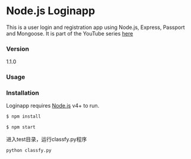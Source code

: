 # Node.js Loginapp

This is a user login and registration app using Node.js, Express, Passport and Mongoose. It is part of the YouTube series [here](https://www.youtube.com/watch?v=Z1ktxiqyiLA)

### Version
1.1.0

### Usage


### Installation

Loginapp requires [Node.js](https://nodejs.org/) v4+ to run.

```sh
$ npm install
```

```sh
$ npm start
```
进入test目录，运行classfy.py程序
```
python classfy.py
```